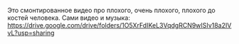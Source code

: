 Это смонтированное видео про плохого, очень плохого, плохого до костей человека.
Сами видео и музыка:
https://drive.google.com/drive/folders/1O5XrFdIKeL3VqdgRCN9wISIv18a2IVvL?usp=sharing
